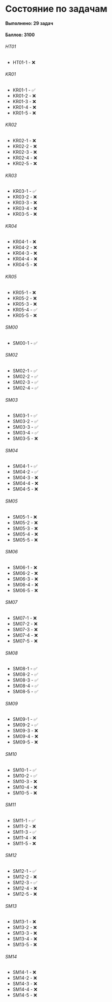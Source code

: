 # Состояние по задачам

#### Выполнено: 29 задач
#### Баллов: 3100

###### HT01
- HT01-1 - ❌

###### KR01
- KR01-1 - ✅
- KR01-2 - ❌
- KR01-3 - ❌
- KR01-4 - ❌
- KR01-5 - ❌

###### KR02
- KR02-1 - ❌
- KR02-2 - ❌
- KR02-3 - ❌
- KR02-4 - ❌
- KR02-5 - ❌

###### KR03
- KR03-1 - ✅
- KR03-2 - ❌
- KR03-3 - ❌
- KR03-4 - ❌
- KR03-5 - ❌

###### KR04
- KR04-1 - ❌
- KR04-2 - ❌
- KR04-3 - ❌
- KR04-4 - ❌
- KR04-5 - ❌

###### KR05
- KR05-1 - ❌
- KR05-2 - ❌
- KR05-3 - ❌
- KR05-4 - ✅
- KR05-5 - ❌

###### SM00
- SM00-1 - ✅

###### SM02
- SM02-1 - ✅
- SM02-2 - ✅
- SM02-3 - ✅
- SM02-4 - ✅

###### SM03
- SM03-1 - ✅
- SM03-2 - ✅
- SM03-3 - ✅
- SM03-4 - ✅
- SM03-5 - ❌

###### SM04
- SM04-1 - ✅
- SM04-2 - ✅
- SM04-3 - ❌
- SM04-4 - ❌
- SM04-5 - ❌

###### SM05
- SM05-1 - ❌
- SM05-2 - ❌
- SM05-3 - ❌
- SM05-4 - ❌
- SM05-5 - ❌

###### SM06
- SM06-1 - ❌
- SM06-2 - ❌
- SM06-3 - ❌
- SM06-4 - ❌
- SM06-5 - ❌

###### SM07
- SM07-1 - ❌
- SM07-2 - ❌
- SM07-3 - ❌
- SM07-4 - ❌
- SM07-5 - ❌

###### SM08
- SM08-1 - ✅
- SM08-2 - ✅
- SM08-3 - ✅
- SM08-4 - ✅
- SM08-5 - ✅

###### SM09
- SM09-1 - ✅
- SM09-2 - ✅
- SM09-3 - ❌
- SM09-4 - ❌
- SM09-5 - ❌

###### SM10
- SM10-1 - ✅
- SM10-2 - ✅
- SM10-3 - ❌
- SM10-4 - ❌
- SM10-5 - ❌

###### SM11
- SM11-1 - ✅
- SM11-2 - ❌
- SM11-3 - ✅
- SM11-4 - ❌
- SM11-5 - ❌

###### SM12
- SM12-1 - ✅
- SM12-2 - ❌
- SM12-3 - ✅
- SM12-4 - ❌
- SM12-5 - ❌

###### SM13
- SM13-1 - ❌
- SM13-2 - ❌
- SM13-3 - ❌
- SM13-4 - ❌
- SM13-5 - ❌

###### SM14
- SM14-1 - ❌
- SM14-2 - ❌
- SM14-3 - ❌
- SM14-4 - ❌
- SM14-5 - ❌
